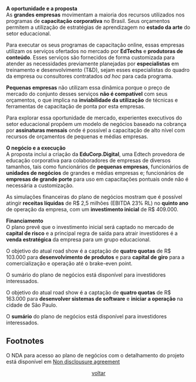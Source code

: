 <a name="pitch"></a> 

**A oportunidade e a proposta** <br>
As **grandes empresas** movimentam a maioria dos recursos utilizados nos programas de **capacitação corporativa** no Brasil. Seus orçamentos permitem a utilização de estratégias de aprendizagem no **estado da arte** do setor educacional. 

Para executar os seus programas de capacitação online, essas empresas utilizam os serviços ofertados no mercado por **EdTechs** e **produtoras de conteúdo**. Esses serviços são fornecidos de forma customizada para atender as necessidades previamente planejadas por **especialistas** em treinamento e desenvolvimento (T&D), sejam esses especialistas do quadro da empresa ou consultores contratados *ad hoc* para cada programa. 

**Pequenas empresas** não utilizam essa dinâmica porque o preço de mercado do conjunto desses serviços **não é compatível** com seus orçamentos, o que implica na **inviabilidade da utilização** de técnicas e ferramentas de capacitação de ponta por esta empresas.

Para explorar essa oportunidade de mercado, experientes executivos do setor educacional propõem um modelo de negócios baseado na cobrança por **assinaturas mensais** onde é possível a capacitação de alto nível com recursos de orçamentos de pequenas e médias empresas.

**O negócio e a execução** <br>
A proposta inclui a criação da **EduCorp.Digital**, uma Edtech provedora de educação corporativa para colaboradores de empresas de diversos tamanhos, tais como funcionários de **pequenas empresas**, funcionários de **unidades de negócios** de grandes e médias empresas e; funcionários de **empresas de grande porte** para uso em capacitações pontuais onde não é necessária a customização.

As simulações financeiras do plano de negócios mostram que é possível atingir **receitas líquidas** de R$ 2,5 milhões (EBITDA 23% RL) no **quinto ano** de operação da empresa, com um **investimento inicial** de R$ 409.000. 

**Financiamento** <br>
O plano prevê que o investimento inicial será captado no mercado de **capital de risco** e a principal regra de saída para atrair investidores é a **venda estratégica** da empresa para um grupo educacional. 

O objetivo do atual road show é a captação de **quatro quotas** de R$ 103.000 para **desenvolvimento de produtos** e para **capital de giro** para a comercialização e operação até o brake-even point.

O sumário do plano de negócios está disponível para investidores interessados. 

O objetivo do atual road show é a captação de **quatro quotas** de R$ 163.000 para **desenvolver sistemas de software** e **iniciar a operação** na cidade de São Paulo.

O **sumário** do plano de negócios está disponível para investidores interessados. <br>

## Footnotes 
O NDA para acesso ao plano de negócios com o detalhamento do projeto está disponível em <a href="http://bit.ly/NDA-OpenPBL">Non disclousure agreement</a>

<p align="center"><a href="#pitch">voltar</a></p>
